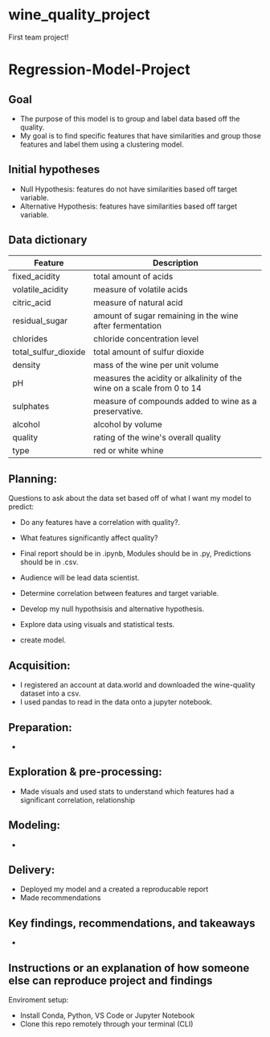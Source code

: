 # wine_quality_project
First team project!

# Regression-Model-Project

## Goal

* The purpose of this model is to group and label data based off the quality.
* My goal is to find specific features that have similarities and group those features and label them using a clustering model.

## Initial hypotheses

* Null Hypothesis: features do not have similarities based off target variable.
* Alternative Hypothesis: features have similarities based off target variable.

## Data dictionary

| Feature               | Description                                                            |
| --------------------- | -----------------------------------------------------------------------|
|fixed_acidity          | total amount of acids                                                  |
|volatile_acidity       | measure of volatile acids                                              |
|citric_acid            | measure of natural acid                                                |
|residual_sugar         | amount of sugar remaining in the wine after fermentation               |
|chlorides              | chloride concentration level                                           |
|total_sulfur_dioxide   | total amount of sulfur dioxide                                         |
|density                | mass of the wine per unit volume                                       |
|pH                     | measures the acidity or alkalinity of the wine on a scale from 0 to 14 |
|sulphates              | measure of compounds added to wine as a preservative.                  |
|alcohol                | alcohol by volume                                                      |
|quality                | rating of the wine's overall quality                                   |
|type                   | red or white whine                                                     |


## Planning:
Questions to ask about the data set based off of what I want my model to predict: 
- Do any features have a correlation with quality?. 
- What features significantly affect quality?

- Final report should be in .ipynb, Modules should be in .py, Predictions should be in .csv.
- Audience will be lead data scientist.
- Determine correlation between features and target variable.
- Develop my null hypothsisis and alternative hypothesis.
- Explore data using visuals and statistical tests.
- create model.
  
## Acquisition:
- I registered an account at data.world and downloaded the wine-quality dataset into a csv.
- I used pandas to read in the data onto a jupyter notebook.

## Preparation:
- 

## Exploration & pre-processing:
- Made visuals and used stats to understand which features had a significant correlation, relationship


## Modeling:
-

## Delivery:
- Deployed my model and a created a reproducable report
- Made recommendations

## Key findings, recommendations, and takeaways
- 
## Instructions or an explanation of how someone else can reproduce project and findings

Enviroment setup: 
- Install Conda, Python, VS Code or Jupyter Notebook
- Clone this repo remotely through your terminal (CLI)
